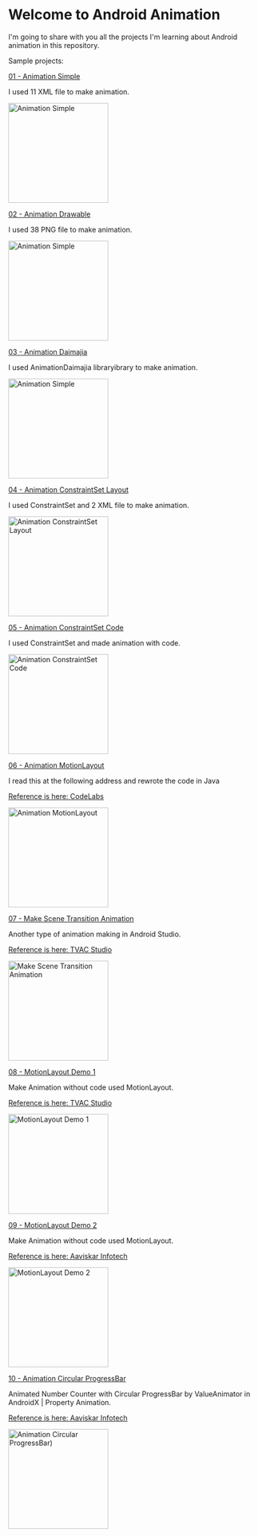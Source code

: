 # Welcome to Android Animation
I'm going to share with you all the projects I'm learning about Android animation in this repository.

Sample projects:


[01 - Animation Simple](https://github.com/mahmood-ghaem/Android_Animation/tree/master/AnimationSimple)

I used 11 XML file to make animation.

<img width="200"  alt="Animation Simple" align="middle" src="./AnimationSimple/screenshot.gif" />


[02 - Animation Drawable](https://github.com/mahmood-ghaem/Android_Animation/tree/master/AnimationDrawable)

I used 38 PNG file to make animation.

<img width="200"  alt="Animation Simple" align="middle" src="./AnimationDrawable/screenshot.gif" />


[03 - Animation Daimajia](https://github.com/mahmood-ghaem/Android_Animation/tree/master/AnimationDaimajia)

I used AnimationDaimajia libraryibrary to make animation.

<img width="200"  alt="Animation Simple" align="middle" src="./AnimationDaimajia/screenshot.gif" />



[04 - Animation ConstraintSet Layout](https://github.com/mahmood-ghaem/Android_Animation/tree/master/AnimationConstraintSetLayout)

I used ConstraintSet and 2 XML file to make animation.

<img width="200"  alt="Animation ConstraintSet Layout" align="middle" src="./AnimationConstraintSetLayout/screenshot.gif" />


[05 - Animation ConstraintSet Code](https://github.com/mahmood-ghaem/Android_Animation/tree/master/AnimationConstraintSetCode)

I used ConstraintSet and made animation with code.

<img width="200"  alt="Animation ConstraintSet Code" align="middle" src="./AnimationConstraintSetCode/screenshot.gif" />


[06 - Animation MotionLayout](https://github.com/mahmood-ghaem/Android_Animation/tree/master/AnimationMotionLayout)

I read this at the following address and rewrote the code in Java

[Reference is here: CodeLabs](https://codelabs.developers.google.com/codelabs/motion-layout)

<img width="200"  alt="Animation MotionLayout" align="middle" src="./AnimationMotionLayout/screenshot.gif" />


[07 - Make Scene Transition Animation](https://github.com/mahmood-ghaem/Android_Animation/tree/master/MakeSceneTransitionAnimation)

Another type of animation making in Android Studio.

[Reference is here: TVAC Studio](https://www.youtube.com/watch?v=BF4yvhpMPcg&list=PLUu5dK1pEfFexQlAskbONchfE55Wi0Sfp&index=1)

<img width="200"  alt="Make Scene Transition Animation" align="middle" src="./MakeSceneTransitionAnimation/screenshot.gif" />


[08 - MotionLayout Demo 1](https://github.com/mahmood-ghaem/Android_Animation/tree/master/MotionLayoutDemo1)

Make Animation without code used MotionLayout.

[Reference is here: TVAC Studio](https://www.youtube.com/watch?v=T6029TkohgU)

<img width="200"  alt="MotionLayout Demo 1" align="middle" src="./MotionLayoutDemo1/screenshot.gif" />


[09 - MotionLayout Demo 2](https://github.com/mahmood-ghaem/Android_Animation/tree/master/MotionLayoutDemo2)

Make Animation without code used MotionLayout.

[Reference is here: Aaviskar Infotech](https://www.youtube.com/watch?v=O-1ou0SMhk8)

<img width="200"  alt="MotionLayout Demo 2" align="middle" src="./MotionLayoutDemo2/screenshot.gif" />


[10 - Animation Circular ProgressBar](https://github.com/mahmood-ghaem/Android_Animation/tree/master/AnimationCircularProgressBar)

Animated Number Counter with Circular ProgressBar by ValueAnimator in AndroidX | Property Animation.

[Reference is here: Aaviskar Infotech](https://www.youtube.com/watch?v=PJy0X1G2A4g)

<img width="200"  alt="Animation Circular ProgressBar)" align="middle" src="./AnimationCircularProgressBar/screenshot.gif" />
